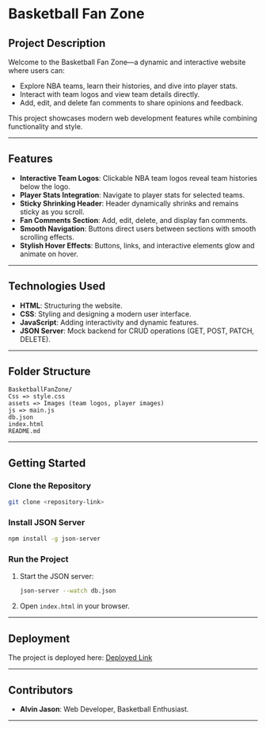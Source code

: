 # Basketball Fan Zone 

## **Project Description**
Welcome to the Basketball Fan Zone—a dynamic and interactive website where users can:
- Explore NBA teams, learn their histories, and dive into player stats.
- Interact with team logos and view team details directly.
- Add, edit, and delete fan comments to share opinions and feedback.

This project showcases modern web development features while combining functionality and style.

---

## **Features**
- **Interactive Team Logos**: Clickable NBA team logos reveal team histories below the logo.
- **Player Stats Integration**: Navigate to player stats for selected teams.
- **Sticky Shrinking Header**: Header dynamically shrinks and remains sticky as you scroll.
- **Fan Comments Section**: Add, edit, delete, and display fan comments.
- **Smooth Navigation**: Buttons direct users between sections with smooth scrolling effects.
- **Stylish Hover Effects**: Buttons, links, and interactive elements glow and animate on hover.

---

## **Technologies Used**
- **HTML**: Structuring the website.
- **CSS**: Styling and designing a modern user interface.
- **JavaScript**: Adding interactivity and dynamic features.
- **JSON Server**: Mock backend for CRUD operations (GET, POST, PATCH, DELETE).

---

## **Folder Structure**
```
BasketballFanZone/
Css => style.css
assets => Images (team logos, player images)
js => main.js
db.json
index.html
README.md

```                 


---

## **Getting Started**
### **Clone the Repository**
```bash
git clone <repository-link>
```

### **Install JSON Server**
```bash
npm install -g json-server
```

### **Run the Project**
1. Start the JSON server:
   ```bash
   json-server --watch db.json
   ```
2. Open `index.html` in your browser.

---

## **Deployment**
The project is deployed here: [Deployed Link](#)

---

## **Contributors**
- **Alvin Jason**: Web Developer, Basketball Enthusiast.

---

